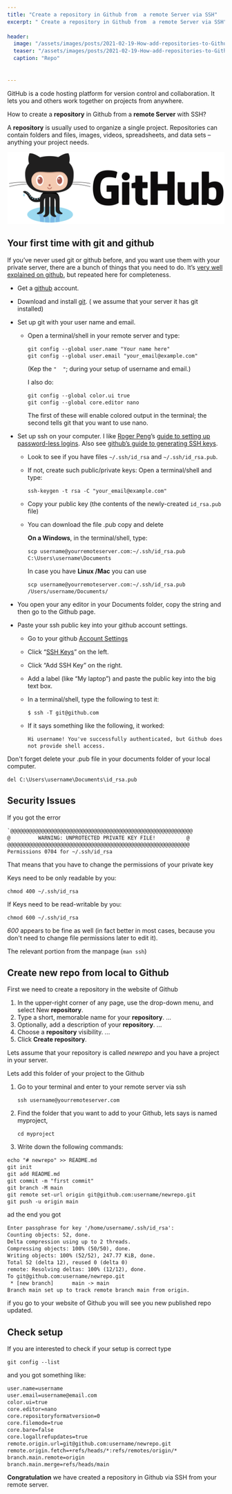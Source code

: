 ```yaml
---
title: "Create a repository in Github from  a remote Server via SSH"
excerpt: " Create a repository in Github from  a remote Server via SSH"

header:
  image: "/assets/images/posts/2021-02-19-How-add-repositories-to-Github-from-your-Remote-Server/repo.jpg"
  teaser: "/assets/images/posts/2021-02-19-How-add-repositories-to-Github-from-your-Remote-Server/repo.jpg"
  caption: "Repo"
  

---
```


GitHub is a code hosting platform for version control and collaboration. It lets you and others work together on projects from anywhere. 

How to  create a **repository**  in Github  from  a **remote Server** with SSH?

A **repository** is usually used to organize a single project. Repositories can contain folders and files, images, videos, spreadsheets, and data sets – anything your project needs.





![github](../assets/images/posts/2021-02-19-How-add-repositories-to-Github-from-your-Remote-Server/github.png)



## Your first time with git and github

If you’ve never used git or github before, and you want use them with your private server, there are a bunch of things that you need to do. It’s [very well explained on github](https://help.github.com/articles/set-up-git), but repeated here for completeness.

- Get a [github](https://github.com/) account.

- Download and install [git](https://git-scm.com/downloads). ( we assume that your server it has git installed)

- Set up git with your user name and email.

  - Open a terminal/shell in your remote server and type:

    ```
    git config --global user.name "Your name here"
    git config --global user.email "your_email@example.com"
    ```

    (Kep the `"  "`; during your setup of username and email.)

    I also do:

    ```
    git config --global color.ui true
    git config --global core.editor nano
    ```

    The first of these will enable colored output in the terminal; the second tells git that you want to use nano.

    

- Set up ssh on your computer. I like [Roger Peng](http://www.biostat.jhsph.edu/~rpeng)’s [guide to setting up password-less logins](http://www.biostat.jhsph.edu/bit/nopassword.html). Also see [github’s guide to generating SSH keys](https://help.github.com/articles/generating-ssh-keys).

  - Look to see if you have files `~/.ssh/id_rsa` and `~/.ssh/id_rsa.pub`.

  - If not, create such public/private keys: Open a terminal/shell and type:

    ```
    ssh-keygen -t rsa -C "your_email@example.com"
    ```

  - Copy your public key (the contents of the newly-created `id_rsa.pub` file) 

  - You can download the file .pub copy and delete

    **On a Windows**, in the terminal/shell, type:

    ```
    scp username@yourremoteserver.com:~/.ssh/id_rsa.pub C:\Users\username\Documents
    ```
  
    In case you have **Linux /Mac** you can use
    
    ```
    scp username@yourremoteserver.com:~/.ssh/id_rsa.pub  /Users/username/Documents/
    ```
    
    
  

- You open your any editor in your  Documents folder, copy the string and then go to the Github page.

- Paste your ssh public key into your github account settings.

  - Go to your github [Account Settings](https://github.com/settings/profile)

  - Click “[SSH Keys](https://github.com/settings/ssh)” on the left.

  - Click “Add SSH Key” on the right.

  - Add a label (like “My laptop”) and paste the public key into the big text box.

  - In a terminal/shell, type the following to test it:

    ```
    $ ssh -T git@github.com
    ```

  - If it says something like the following, it worked:

    ```
    Hi username! You've successfully authenticated, but Github does
    not provide shell access.
    ```

Don't forget delete your .pub file in your documents folder of your local computer.

```
del C:\Users\username\Documents\id_rsa.pub 
```

## Security Issues

If you got the error 

```
`@@@@@@@@@@@@@@@@@@@@@@@@@@@@@@@@@@@@@@@@@@@@@@@@@@@@@@@@@@@
@         WARNING: UNPROTECTED PRIVATE KEY FILE!          @
@@@@@@@@@@@@@@@@@@@@@@@@@@@@@@@@@@@@@@@@@@@@@@@@@@@@@@@@@@@
Permissions 0704 for ~/.ssh/id_rsa
```

That means that you have to change the permissions of your private key

Keys need to be only readable by you:

```
chmod 400 ~/.ssh/id_rsa
```

If Keys need to be read-writable by you:

```
chmod 600 ~/.ssh/id_rsa
```

*600* appears to be fine as well (in fact better in most cases, because you don't need to change file permissions later to edit it).

The relevant portion from the manpage (`man ssh`)

## Create new repo from local to Github

First we need to create a repository in the website of Github

1. In the upper-right corner of any page, use the drop-down menu, and select New **repository**.
2. Type a short, memorable name for your **repository**. ...
3. Optionally, add a description of your **repository**. ...
4. Choose a **repository** visibility. ...
5. Click **Create repository**.

Lets assume that your repository is called *newrepo* and you have a  project in your server.

Lets add this folder of your project to the Github 

1. Go to your terminal and enter to your remote server via ssh

   ```
   ssh username@yourremoteserver.com
   ```

    

2. Find the folder that you want to add to your  Github, lets says is named myproject,

   ```
   cd myproject
   ```

3. Write down the following commands:

```
echo "# newrepo" >> README.md
git init
git add README.md
git commit -m "first commit"
git branch -M main
git remote set-url origin git@github.com:username/newrepo.git
git push -u origin main
```

ad the end you got

```
Enter passphrase for key '/home/username/.ssh/id_rsa':
Counting objects: 52, done.
Delta compression using up to 2 threads.
Compressing objects: 100% (50/50), done.
Writing objects: 100% (52/52), 247.77 KiB, done.
Total 52 (delta 12), reused 0 (delta 0)
remote: Resolving deltas: 100% (12/12), done.
To git@github.com:username/newrepo.git
 * [new branch]      main -> main
Branch main set up to track remote branch main from origin.
```

if you go to your website of Github you will see you new published repo updated.

## Check setup

If you are interested to check if your setup is correct type

```
git config --list
```

and you got something like:

```
user.name=username
user.email=username@email.com
color.ui=true
core.editor=nano
core.repositoryformatversion=0
core.filemode=true
core.bare=false
core.logallrefupdates=true
remote.origin.url=git@github.com:username/newrepo.git
remote.origin.fetch=+refs/heads/*:refs/remotes/origin/*
branch.main.remote=origin
branch.main.merge=refs/heads/main
```

**Congratulation** we have  created  a repository in Github via  SSH  from your remote server.








